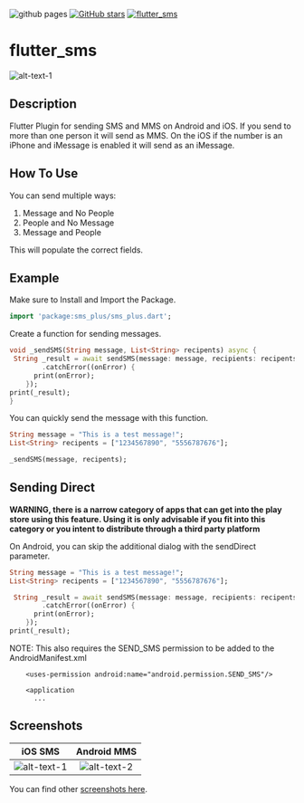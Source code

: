 ![github pages](https://github.com/chandrabezzo/sms_plus/workflows/github%20pages/badge.svg)
[![GitHub stars](https://img.shields.io/github/stars/chandrabezzo/sms_plus?color=blue)](https://github.com/chandrabezzo/s,sms_plus)
[![flutter_sms](https://img.shields.io/pub/v/flutter_sms.svg)](https://pub.dev/packages/sms_plus)

# flutter_sms

![alt-text-1](https://github.com/chandrabezzo/sms_plus/blob/master/screenshots/ios_blank.PNG)

## Description

Flutter Plugin for sending SMS and MMS on Android and iOS. If you send to more than one person it will send as MMS. On the iOS if the number is an iPhone and iMessage is enabled it will send as an iMessage.

## How To Use

You can send multiple ways:

1. Message and No People
2. People and No Message
3. Message and People

This will populate the correct fields.


## Example

Make sure to Install and Import the Package.

``` dart
import 'package:sms_plus/sms_plus.dart';
```

Create a function for sending messages.

``` dart
void _sendSMS(String message, List<String> recipents) async {
 String _result = await sendSMS(message: message, recipients: recipents)
        .catchError((onError) {
      print(onError);
    });
print(_result);
}
```

You can quickly send the message with this function.

``` dart
String message = "This is a test message!";
List<String> recipents = ["1234567890", "5556787676"];

_sendSMS(message, recipents);
```


## Sending Direct

**WARNING, there is a narrow category of apps that can get into the play store
using this feature. Using it is only advisable if you fit into this category or
you intent to distribute through a third party platform**

On Android, you can skip the additional dialog with the sendDirect parameter.

``` dart
String message = "This is a test message!";
List<String> recipents = ["1234567890", "5556787676"];

 String _result = await sendSMS(message: message, recipients: recipents, sendDirect: true)
        .catchError((onError) {
      print(onError);
    });
print(_result);
```

NOTE: This also requires the SEND_SMS permission to be added to the AndroidManifest.xml

```
    <uses-permission android:name="android.permission.SEND_SMS"/>
    
    <application
      ...
```


## Screenshots

iOS SMS             |  Android MMS
:-------------------------:|:-------------------------:
![alt-text-1](https://github.com/chandrabezzo/sms_plus/blob/master/screenshots/ios_sms.PNG)  |  ![alt-text-2](https://github.com/chandrabezzo/sms_plus/blob/master/screenshots/android_mms.png)

You can find other [screenshots here](https://github.com/chandrabezzo/sms_plus/tree/master/screenshots).
